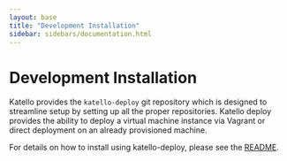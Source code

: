 ```yaml
---
layout: base
title: "Development Installation"
sidebar: sidebars/documentation.html
---
```


# Development Installation

Katello provides the `katello-deploy` git repository which is designed to streamline setup by setting up all the proper repositories.
Katello deploy provides the ability to deploy a virtual machine instance via Vagrant or direct deployment on an already provisioned machine.

For details on how to install using katello-deploy, please see the [README](https://github.com/Katello/katello-deploy/blob/master/README.md).

